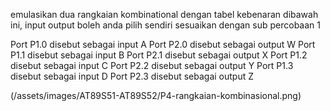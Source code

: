 emulasikan dua rangkaian kombinational dengan tabel kebenaran dibawah ini, input output boleh anda pilih sendiri sesuaikan dengan sub percobaan 1

Port P1.0 disebut sebagai input A 	Port P2.0 disebut sebagai output W
Port P1.1 disebut sebagai input B 	Port P2.1 disebut sebagai output X
Port P1.2 disebut sebagai input C 	Port P2.2 disebut sebagai output Y
Port P1.3 disebut sebagai input D 	Port P2.3 disebut sebagai output Z

(/assets/images/AT89S51-AT89S52/P4-rangkaian-kombinasional.png)